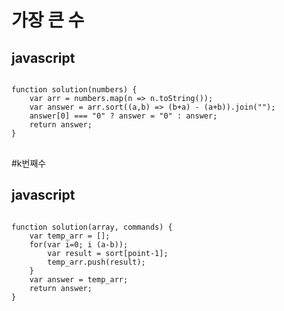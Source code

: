 # 가장 큰 수 
## javascript

<pre>
<code>
function solution(numbers) {
    var arr = numbers.map(n => n.toString());
    var answer = arr.sort((a,b) => (b+a) - (a+b)).join("");
    answer[0] === "0" ? answer = "0" : answer;
    return answer;
}
</code>
</pre>

#k번째수
## javascript

<pre>
<code>
function solution(array, commands) {
    var temp_arr = [];
    for(var i=0; i<commands.length; i++){
        var start = commands[i][0];
        var end = commands[i][1];
        var point = commands[i][2];

        var a = array.slice(start - 1, end);
        var sort = a.sort((a,b)=> (a-b));
        var result = sort[point-1];
        temp_arr.push(result);
    }
    var answer = temp_arr;
    return answer;
}
</code>
</pre>